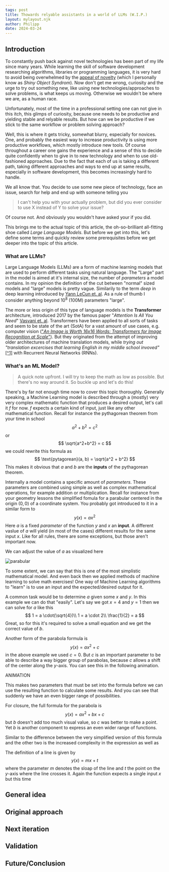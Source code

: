 ```yaml
---
tags: post
title: Thowards relyable assistants in a world of LLMs (W.I.P.)
layout: mylayout.njk
author: Philipp
date: 2024-03-24
---
```


## Introduction
To constantly push back against novel technologies has been part of my life since many years.
While learning the skill of software development researching algorithms, libraries or programming languages, 
it is very hard to avoid being overwhelmed by the [appeal of novelty](https://en.wikipedia.org/wiki/Appeal_to_novelty) (which I personally know as _Shiny Object Syndrom_).
Now don't get me wrong, curiosity and the urge to try out something new, like using new technologies/approaches to solve problems, is what keeps us moving.
Otherwise we wouldn't be where we are, as a human race.

Unfortunately, most of the time in a professional setting one can not give in this itch, this glimps of curiosity, because one needs to be productive and yielding stable and relyable results.
But how can we be productive if we stick to the same workflow or problem solving approach?

Well, this is where it gets tricky, somewhat blurry, especially for novices.
One, and probably the easiest way to increase productivity is using more productive workflows, which mostly introduce new tools.
Of course throughout a career one gains the experience and a sense of this to decide quite confidently when to give in to new technology and when to use old-fashioned approaches.
Due to the fact that each of us is taking a different path, taking different approaches and ways to end up at same results, especially in software development, this becomes increasingly hard to handle.

We all know that. You decide to use some new piece of technology, face an issue, search for help and end up with someone telling you

> I can't help you with your actually problem, but did you ever consider to use X instead of Y to solve your issue?

Of course not. And obviously you wouldn't have asked your if you did.

This brings me to the actual topic of this article, the oh-so-brilliant all-fitting shoe called _Large Language Models_.
But before we get into this, let's define some terms and quickly review some prerequisites before we get deeper into the topic of this article.

### What are LLMs?
Large Language Models (LLMs) are a form of machine learning models that are used to perform different tasks using natural language.
The "Large" part in the model is aimed at it's internal size, the number of _parameters_ a model contains.
In my opinion the definition of the cut between "normal" sized models and "large" models is pretty vague.
Similarily to the term _deep_ in deep learning introduced by [Yann LeCun et. al](https://doi.org/10.1038/nature14539).
As a rule of thumb I consider anything beyond $10^8$ (100M) parameters "large".

The more or less origin of this type of language models is the **Transformer** architecture, introduced 2017 by the famous paper "_Attention Is All You Need_" [Vasvani et. al](https://arxiv.org/abs/1706.03762).
Transformers have been applied to all sorts of tasks and seem to be state of the art (SotA) for a vast amount of use cases, e.g. computer vision (["_An Image is Worth 16x16 Words: Transformers for Image Recognition at Scale_"](https://arxiv.org/abs/2010.11929)).
But they originated from the attempt of improving older architectures of machine translation models, while _trying out "translation excercises that learning English in my middle school invoved"_[[^1]](https://www.youtube.com/watch?v=XfpMkf4rD6E&t=1116s) with Recurrent Neural Networks (RNNs).

### What's an ML Model?
> A quick note upfront. I will try to keep the math as low as possible. But there's no way around it. So buckle up and let's do this!



There's by far not enough time now to cover this topic thoroughly.
Generally speaking, a Machine Learning model is described through a (mostly) very very complex mathematic function that produces a desired output, let's call it $f$ for now.
$f$ expects a certain kind of input, just like any other mathematical function.
Recall for instance the pythagorean theorem from your time in school
$$
a^2 + b^2 = c^2
$$
or
$$
\sqrt{a^2+b^2} = c
$$
we could rewrite this formula as
$$
\text{pytagorean}(a, b) = \sqrt{a^2 + b^2}
$$
This makes it obvious that $a$ and $b$ are the **inputs** of the pythagorean theorem.

Internally a model contains a specific amount of _parameters_.
These parameters are combined using simple as well as complex mathematical operations, for example addition or multiplication.
Recall for instance from your geometry lessons the simplified fomula for a parabular centered in the origin $(0, 0)$ of a coordinate system.
You probably got introduced to it in a similar form to
$$
y(x) = ax^2
$$
Here $a$ is a fixed _parameter_ of the function $y$ and $x$ an **input**.
A different vaslue of $a$ will yield (in most of the cases) different results for the same input $x$.
Like for all rules, there are some exceptions, but those aren't important now.

We can adjust the value of $a$ as visualized here

![parabular](https://upload.wikimedia.org/wikipedia/commons/4/4f/Concavity_of_a_parabola.gif)

To some extent, we can say that this is one of the most simplistic mathematical model.
And even back then we applied methods of machine learning to solve math exercises!
One way of Machine Learning algorithms to "learn" is to use an input and the expected/desired output for it.


A common task would be to determine $a$ given some $x$ and $y$.
In this example we can do that "easily".
Let's say we got $x= 4$ and $y=1$ then we can solve for $a$ like this
$$
1 = a \cdot(\sqrt{4})\\
1 = a \cdot 2\\
\frac{1}{2} = a
$$
Great, so for this it's required to solve a small equation and we get the correct value of $b$.


Another form of the parabola formula is
$$
y(x) = ax^2 + c
$$
in the above example we used $c=0$.
But $c$ is an important parameter to be able to describe a way bigger group of parabolas, because $c$ allows a shift of the center along the $y$-axis.
You can see this in the following animation.

ANIMATION 

This makes two parameters that must be set into the formula before we can use the resulting function to calculate some results.
And you can see that suddenly we have an even bigger range of possibilities.



For closure, the full formula for the parabola is
$$
y(x) = ax^2 + bx +c
$$
but $b$ doesn't add too much visual value, so $c$ was better to make a point.
Yet $b$ is another component to express an even wider range of functions.

Similar to the difference between the very simplified version of this formula and the other two is the increased complexity in the expression as well as 

The definition of a line is given by
$$
y(x) = mx + t
$$
where the parameter $m$ denotes the sloap of the line and $t$ the point on the $y$-axis where the line crosses it.
Again the function expects a single input $x$ but this time

## General idea

## Original approach

## Next iteration

## Validation

## Future/Conclusion
